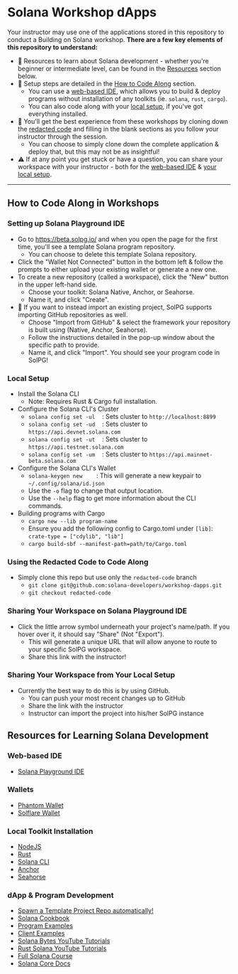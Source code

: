 # Solana Workshop dApps

Your instructor may use one of the applications stored in this repository to conduct a Building on Solana workshop.
**There are a few key elements of this repository to understand:**
* :blue_book: Resources to learn about Solana development - whether you're beginner or intermediate level, can be found in the [Resources](#resources-for-learning-solana-development) section below.
* :wrench: Setup steps are detailed in the [How to Code Along](#how-to-code-along-in-workshops) section.
    * You can use a [web-based IDE](#setting-up-solana-playground-ide), which allows you to build & deploy programs without installation of any toolkits (ie. `solana`, `rust`, `cargo`).
    * You can also code along with your [local setup](#local-setup), if you've got everything installed.
* :key: You'll get the best experience from these workshops by cloning down the [redacted code](#using-the-redacted-code-to-code-along) and filling in the blank sections as you follow your instructor through the session.
    * You can choose to simply clone down the complete application & deploy that, but this may not be as insightful!
* :warning: If at any point you get stuck or have a question, you can share your workspace with your instructor - both for the [web-based IDE](#sharing-your-workspace-on-solana-playground-ide) & [your local setup](#sharing-your-workspace-from-your-local-setup).
---

## How to Code Along in Workshops

### Setting up Solana Playground IDE
* Go to https://beta.solpg.io/ and when you open the page for the first time, you'll see a template Solana program repository.
    * You can choose to delete this template Solana repository.
* Click the "Wallet Not Connected" button in the bottom left & follow the prompts to either upload your existing wallet or generate a new one.
* To create a new repository (called a workspace), click the "New" button in the upper left-hand side.
    * Choose your toolkit: Solana Native, Anchor, or Seahorse.
    * Name it, and click "Create".
* :key: If you want to instead import an existing project, SolPG supports importing GitHub repositories as well. 
    * Choose "Import from GitHub" & select the framework your repository is built using (Native, Anchor, Seahorse).
    * Follow the instructions detailed in the pop-up window about the specific path to provide.
    * Name it, and click "Import". You should see your program code in SolPG!
### Local Setup
* Install the Solana CLI 
    * Note: Requires Rust & Cargo full installation.
* Configure the Solana CLI's Cluster
    * `solana config set -ul`    : Sets cluster to `http://localhost:8899`
    * `solana config set -ud`    : Sets cluster to `https://api.devnet.solana.com`
    * `solana config set -ut`    : Sets cluster to `https://api.testnet.solana.com`
    * `solana config set -um`    : Sets cluster to `https://api.mainnet-beta.solana.com`
* Configure the Solana CLI's Wallet
    * `solana-keygen new`        : This will generate a new keypair to `~/.config/solana/id.json`
    * Use the `-o` flag to change that output location.
    * Use the `--help` flag to get more information about the CLI commands.
* Building programs with Cargo
    * `cargo new --lib program-name`
    * Ensure you add the following config to Cargo.toml under `[lib]`: `crate-type = ["cdylib", "lib"]`
    * `cargo build-sbf --manifest-path=path/to/Cargo.toml`
### Using the Redacted Code to Code Along
* Simply clone this repo but use only the `redacted-code` branch
    * `git clone git@github.com:solana-developers/workshop-dapps.git`
    * `git checkout redacted-code`
### Sharing Your Workspace on Solana Playground IDE
* Click the little arrow symbol underneath your project's name/path. If you hover over it, it should say "Share" (Not "Export").
    * This will generate a unique URL that will allow anyone to route to your specific SolPG workspace.
    * Share this link with the instructor!
### Sharing Your Workspace from Your Local Setup
* Currently the best way to do this is by using GitHub.
    * You can push your most recent changes up to GitHub
    * Share the link with the instructor
    * Instructor can import the project into his/her SolPG instance

## Resources for Learning Solana Development

### Web-based IDE
* [Solana Playground IDE](https://beta.solpg.io/)
### Wallets
* [Phantom Wallet](https://phantom.app/download)
* [Solflare Wallet](https://solflare.com/)
### Local Toolkit Installation
* [NodeJS](https://nodejs.org/en/download/)
* [Rust](https://rustup.rs/)
* [Solana CLI](https://docs.solana.com/cli/install-solana-cli-tools)
* [Anchor](https://www.anchor-lang.com/)
* [Seahorse](https://seahorse-lang.org/)
### dApp & Program Development
* [Spawn a Template Project Repo automatically!](https://www.npmjs.com/package/create-solana-dapp)
* [Solana Cookbook](https://solanacookbook.com)
* [Program Examples](https://github.com/solana-developers/program-examples)
* [Client Examples](https://github.com/solana-developers/web3-examples)
* [Solana Bytes YouTube Tutorials](https://www.youtube.com/playlist?list=PLilwLeBwGuK51Ji870apdb88dnBr1Xqhm)
* [Rust Solana YouTube Tutorials](https://www.youtube.com/playlist?list=PLUBKxx7QjtVnU3hkPc8GF1Jh4DE7cf4n1)
* [Full Solana Course](https://github.com/Unboxed-Software/solana-course)
* [Solana Core Docs](https://docs.solana.com/)